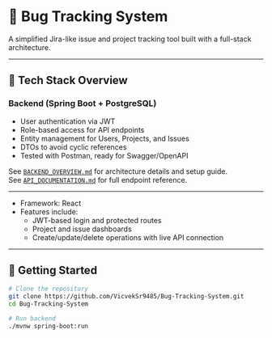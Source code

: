 # 🐞 Bug Tracking System

A simplified Jira-like issue and project tracking tool built with a full-stack architecture.

---

## 🔧 Tech Stack Overview

### Backend (Spring Boot + PostgreSQL)
- User authentication via JWT
- Role-based access for API endpoints
- Entity management for Users, Projects, and Issues
- DTOs to avoid cyclic references
- Tested with Postman, ready for Swagger/OpenAPI

See [`BACKEND_OVERVIEW.md`](BACKEND_OVERVIEW.md) for architecture details and setup guide.  
See [`API_DOCUMENTATION.md`](API_DOCUMENTATION.md) for full endpoint reference.

---

- Framework: React
- Features include:
  - JWT-based login and protected routes
  - Project and issue dashboards
  - Create/update/delete operations with live API connection

---

## 🚀 Getting Started

```bash
# Clone the repository
git clone https://github.com/VicvekSr9485/Bug-Tracking-System.git
cd Bug-Tracking-System

# Run backend
./mvnw spring-boot:run
